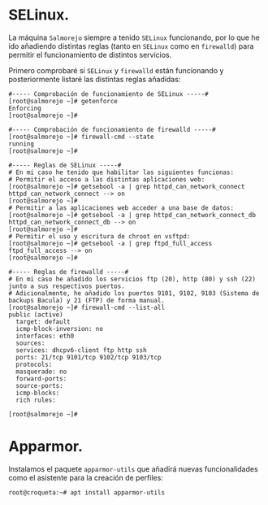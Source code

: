 # SELinux.
La máquina `Salmorejo` siempre a tenido `SELinux` funcionando, por lo que he ido añadiendo distintas reglas (tanto en `SELinux` como en `firewalld`) para permitir el funcionamiento de distintos servicios.

Primero comprobaré si `SELinux` y `firewalld` están funcionando y posteriormente listaré las distintas reglas añadidas:
~~~
#----- Comprobación de funcionamiento de SELinux -----#
[root@salmorejo ~]# getenforce
Enforcing
[root@salmorejo ~]# 

#----- Comprobación de funcionamiento de firewalld -----#
[root@salmorejo ~]# firewall-cmd --state
running
[root@salmorejo ~]#

#----- Reglas de SELinux -----#
# En mi caso he tenido que habilitar las siguientes funcionas:
# Permitir el acceso a las distintas aplicaciones web:
[root@salmorejo ~]# getsebool -a | grep httpd_can_network_connect
httpd_can_network_connect --> on
[root@salmorejo ~]# 
# Permitir a las aplicaciones web acceder a una base de datos:
[root@salmorejo ~]# getsebool -a | grep httpd_can_network_connect_db
httpd_can_network_connect_db --> on
[root@salmorejo ~]# 
# Permitir el uso y escritura de chroot en vsftpd:
[root@salmorejo ~]# getsebool -a | grep ftpd_full_access
ftpd_full_access --> on
[root@salmorejo ~]#

#----- Reglas de firewalld -----#
# En mi caso he añadido los servicios ftp (20), http (80) y ssh (22) junto a sus respectivos puertos.
# Adicionalmente, he añadido los puertos 9101, 9102, 9103 (Sistema de backups Bacula) y 21 (FTP) de forma manual.
[root@salmorejo ~]# firewall-cmd --list-all
public (active)
  target: default
  icmp-block-inversion: no
  interfaces: eth0
  sources: 
  services: dhcpv6-client ftp http ssh
  ports: 21/tcp 9101/tcp 9102/tcp 9103/tcp
  protocols: 
  masquerade: no
  forward-ports: 
  source-ports: 
  icmp-blocks: 
  rich rules: 
	
[root@salmorejo ~]# 
~~~ 

# Apparmor.
Instalamos el paquete `apparmor-utils` que añadirá nuevas funcionalidades como el asistente para la creación de perfiles:
~~~
root@croqueta:~# apt install apparmor-utils
~~~

